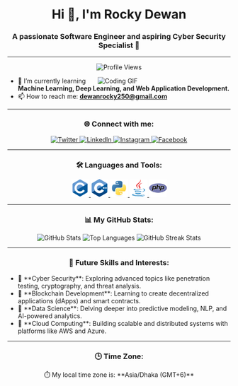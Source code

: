 <h1 align="center">Hi 👋, I'm Rocky Dewan</h1>
<h3 align="center">A passionate Software Engineer and aspiring Cyber Security Specialist 🚀</h3>

---

<p align="center">
  <img src="https://komarev.com/ghpvc/?username=Rocky-Dewan&label=Profile%20Views&color=0e75b6&style=flat" alt="Profile Views" />
</p>

<img src="https://media.giphy.com/media/K5kfQExKk731K/giphy.gif" width="300px" align="right" alt="Coding GIF">

- 🌱 I’m currently learning **Machine Learning, Deep Learning, and Web Application Development.**  
- 📫 How to reach me: **dewanrocky250@gmail.com**

---

<h3 align="center">🌐 Connect with me:</h3>
<p align="center">
    <a href="https://twitter.com/Rocky_Dewan" target="_blank">
        <img src="https://raw.githubusercontent.com/rahuldkjain/github-profile-readme-generator/master/src/images/icons/Social/twitter.svg" alt="Twitter" height="30" width="40" />
    </a>
    <a href="https://www.linkedin.com/in/rockydewan250/" target="_blank">
        <img src="https://raw.githubusercontent.com/rahuldkjain/github-profile-readme-generator/master/src/images/icons/Social/linked-in-alt.svg" alt="LinkedIn" height="30" width="40" />
    </a>
    <a href="https://www.instagram.com/rock_._y" target="_blank">
        <img src="https://raw.githubusercontent.com/rahuldkjain/github-profile-readme-generator/master/src/images/icons/Social/instagram.svg" alt="Instagram" height="30" width="40" />
    </a>
    <a href="https://www.facebook.com/Dewan.Rocky.250.oil.of.vitriol" target="_blank">
        <img src="https://raw.githubusercontent.com/rahuldkjain/github-profile-readme-generator/master/src/images/icons/Social/facebook.svg" alt="Facebook" height="30" width="40" />
    </a>
</p>

---

<h3 align="center">🛠️ Languages and Tools:</h3>
<p align="center">
    <a href="https://www.cprogramming.com/" target="_blank">
        <img src="https://raw.githubusercontent.com/devicons/devicon/master/icons/c/c-original.svg" alt="C" width="40" height="40" />
    </a>
    <a href="https://isocpp.org/" target="_blank">
        <img src="https://raw.githubusercontent.com/devicons/devicon/master/icons/cplusplus/cplusplus-original.svg" alt="C++" width="40" height="40" />
    </a>
    <a href="https://www.python.org/" target="_blank">
        <img src="https://raw.githubusercontent.com/devicons/devicon/master/icons/python/python-original.svg" alt="Python" width="40" height="40" />
    </a>
    <a href="https://www.java.com/" target="_blank">
        <img src="https://raw.githubusercontent.com/devicons/devicon/master/icons/java/java-original.svg" alt="Java" width="40" height="40" />
    </a>
    <a href="https://www.php.net/" target="_blank">
        <img src="https://raw.githubusercontent.com/devicons/devicon/master/icons/php/php-original.svg" alt="PHP" width="40" height="40" />
    </a>
</p>

---

<h3 align="center">📊 My GitHub Stats:</h3>
<div align="center">
    <img src="https://github-readme-stats.vercel.app/api?username=Rocky-Dewan&show_icons=true&theme=radical" alt="GitHub Stats" />
    <img src="https://github-readme-stats.vercel.app/api/top-langs/?username=Rocky-Dewan&langs_count=8&layout=compact&theme=radical" alt="Top Languages" />
    <img src="https://streak-stats.demolab.com?user=Rocky-Dewan&theme=radical" alt="GitHub Streak Stats" />
</div>


---

<h3 align="center">🚀 Future Skills and Interests:</h3>
<ul>
    <li>🌟 **Cyber Security**: Exploring advanced topics like penetration testing, cryptography, and threat analysis.</li>
    <li>🌟 **Blockchain Development**: Learning to create decentralized applications (dApps) and smart contracts.</li>
    <li>🌟 **Data Science**: Delving deeper into predictive modeling, NLP, and AI-powered analytics.</li>
    <li>🌟 **Cloud Computing**: Building scalable and distributed systems with platforms like AWS and Azure.</li>
</ul>

---

<h3 align="center">🕒 Time Zone:</h3>
<p align="center">⏱️ My local time zone is: **Asia/Dhaka (GMT+6)**</p>

